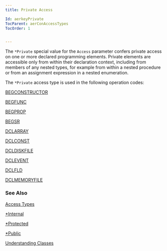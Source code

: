 ```yaml
---
title: Private Access

Id: aerkeyPrivate
TocParent: aerConAccessTypes
TocOrder: 1


---
```


The ```*Private``` special value for the ```Access``` parameter confers private access on one or more declared programming elements. Private elements are accessible only from within their declaration context, including from members of any nested types, for example from within a nested procedure or from an assignment expression in a nested enumeration. 

The ```*Private``` access type is used in the following operation codes: 

[BEGCONSTRUCTOR](BEGCONSTRUCTOR.html) 

[BEGFUNC](BEGFUNC.html) 

[BEGPROP](BEGPROP.html) 

[BEGSR](BEGSR.html) 

[DCLARRAY](DCLARRAY.html) 

[DCLCONST](DCLCONST.html) 

[DCLDISKFILE](DCLDISKFILE.html) 

[DCLEVENT](DCLEVENT.html) 

[DCLFLD](DCLFLD.html) 

[DCLMEMORYFILE](DCLMEMORYFILE.html) 

### See Also
[Access Types](ecrConAccessTypes.html)

[*Internal](ecrkeyInternal.html)

[*Protected](ecrkeyProtected.html)

[*Public](ecrkeyPublic.html)

[Understanding Classes](ecrTourUnderstandingClassesMain.html) 
